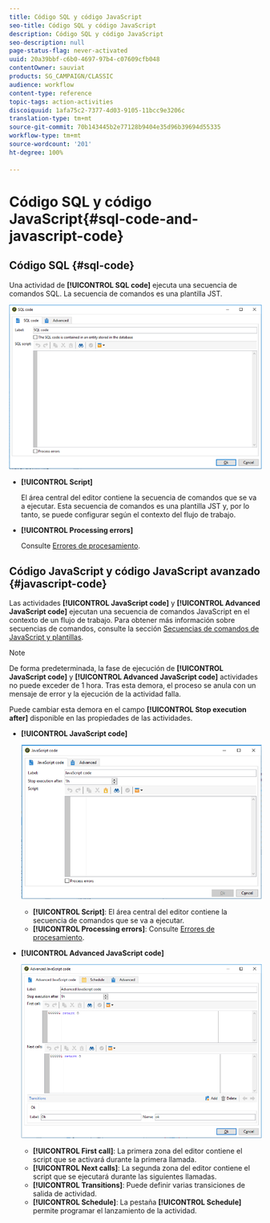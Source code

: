 ```yaml
---
title: Código SQL y código JavaScript
seo-title: Código SQL y código JavaScript
description: Código SQL y código JavaScript
seo-description: null
page-status-flag: never-activated
uuid: 20a39bbf-c6b0-4697-97b4-c07609cfb048
contentOwner: sauviat
products: SG_CAMPAIGN/CLASSIC
audience: workflow
content-type: reference
topic-tags: action-activities
discoiquuid: 1afa75c2-7377-4d03-9105-11bcc9e3206c
translation-type: tm+mt
source-git-commit: 70b143445b2e77128b9404e35d96b39694d55335
workflow-type: tm+mt
source-wordcount: '201'
ht-degree: 100%

---
```



# Código SQL y código JavaScript{#sql-code-and-javascript-code}

## Código SQL {#sql-code}

Una actividad de **[!UICONTROL SQL code]** ejecuta una secuencia de comandos SQL. La secuencia de comandos es una plantilla JST.

![](assets/sql_code.png)

* **[!UICONTROL Script]**

   El área central del editor contiene la secuencia de comandos que se va a ejecutar. Esta secuencia de comandos es una plantilla JST y, por lo tanto, se puede configurar según el contexto del flujo de trabajo.

* **[!UICONTROL Processing errors]**

   Consulte [Errores de procesamiento](../../workflow/using/monitoring-workflow-execution.md#processing-errors).

## Código JavaScript y código JavaScript avanzado {#javascript-code}

Las actividades **[!UICONTROL JavaScript code]** y **[!UICONTROL Advanced JavaScript code]** ejecutan una secuencia de comandos JavaScript en el contexto de un flujo de trabajo. Para obtener más información sobre secuencias de comandos, consulte la sección [Secuencias de comandos de JavaScript y plantillas](../../workflow/using/javascript-scripts-and-templates.md).

>[!NOTE]
>
>De forma predeterminada, la fase de ejecución de **[!UICONTROL JavaScript code]** y **[!UICONTROL Advanced JavaScript code]** actividades no puede exceder de 1 hora. Tras esta demora, el proceso se anula con un mensaje de error y la ejecución de la actividad falla.
>
>Puede cambiar esta demora en el campo **[!UICONTROL Stop execution after]** disponible en las propiedades de las actividades.

* **[!UICONTROL JavaScript code]**

   ![](assets/javascript_code.png)

   * **[!UICONTROL Script]**: El área central del editor contiene la secuencia de comandos que se va a ejecutar.
   * **[!UICONTROL Processing errors]**: Consulte [Errores de procesamiento](../../workflow/using/monitoring-workflow-execution.md#processing-errors).

* **[!UICONTROL Advanced JavaScript code]**

   ![](assets/advanced_javascript_code.png)

   * **[!UICONTROL First call]**: La primera zona del editor contiene el script que se activará durante la primera llamada.
   * **[!UICONTROL Next calls]**: La segunda zona del editor contiene el script que se ejecutará durante las siguientes llamadas.
   * **[!UICONTROL Transitions]**: Puede definir varias transiciones de salida de actividad.
   * **[!UICONTROL Schedule]**: La pestaña **[!UICONTROL Schedule]** permite programar el lanzamiento de la actividad.
